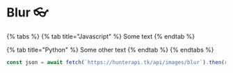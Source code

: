 # Blur 👓

{% tabs %}
{% tab title="Javascript" %}
Some text
{% endtab %}

{% tab title="Python" %}
Some other text
{% endtab %}
{% endtabs %}

```javascript
const json = await fetch(`https://hunterapi.tk/api/images/blur`).then(res => res.json())
```
